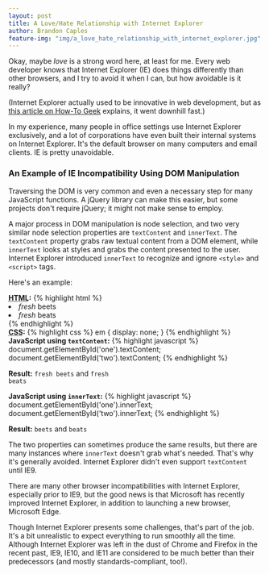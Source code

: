 ```yaml
---
layout: post
title: A Love/Hate Relationship with Internet Explorer
author: Brandon Caples
feature-img: "img/a_love_hate_relationship_with_internet_explorer.jpg"
---
```


Okay, maybe <em>love</em> is a strong word here, at least for me. Every web developer knows that Internet Explorer (IE) does things differently than other browsers, and I try to avoid it when I can, but how avoidable is it really?

(Internet Explorer actually used to be innovative in web development, but as <a href="http://www.howtogeek.com/howto/32372/htg-explains-why-do-so-many-geeks-hate-internet-explorer/" target="_blank">this article on How-To Geek</a> explains, it went downhill fast.)

In my experience, many people in office settings use Internet Explorer exclusively, and a lot of corporations have even built their internal systems on Internet Explorer. It's the default browser on many computers and email clients. IE is pretty unavoidable.

### An Example of IE Incompatibility Using DOM Manipulation

Traversing the DOM is very common and even a necessary step for many JavaScript functions. A jQuery library can make this easier, but some projects don't require jQuery; it might not make sense to employ.

A major process in DOM manipulation is node selection, and two very similar node selection properties are `textContent` and `innerText`. The `textContent` property grabs raw textual content from a DOM element, while `innerText` looks at styles and grabs the content presented to the user. Internet Explorer introduced `innerText` to recognize and ignore `<style>` and `<script>` tags.

Here's an example:

<div class="code html">
<b><abbr title="Hyper Text Markup Language">HTML</abbr>:</b>
{% highlight html %}
<li id="one"><em>fresh</em> beets</li>
<li id="two"><em>fresh</em> beats</li>
{% endhighlight %}
</div>
<div class="code css">
<b><abbr title="Cascading Style Sheets">CSS</abbr>:</b>
{% highlight css %}
em {
    display: none;
}
{% endhighlight %}
</div>
<div class="code javascript">
<b>JavaScript using <code>textContent</code>:</b>
{% highlight javascript %}
document.getElementById('one').textContent;
document.getElementById('two').textContent;
{% endhighlight %}

<b>Result:</b> <code>fresh beets</code> and <code>fresh beats</code>
</div>
<div class="code javascript">
<b>JavaScript using <code>innerText</code>:</b>
{% highlight javascript %}
document.getElementById('one').innerText;
document.getElementById('two').innerText;
{% endhighlight %}

<b>Result:</b> <code>beets</code> and <code>beats</code>
</div>

The two properties can sometimes produce the same results, but there are many instances where `innerText` doesn't grab what's needed. That's why it's generally avoided. Internet Explorer didn't even support `textContent` until IE9.

There are many other browser incompatibilities with Internet Explorer, especially prior to IE9, but the good news is that Microsoft has recently improved Internet Explorer, in addition to launching a new browser, Microsoft Edge.

Though Internet Explorer presents some challenges, that's part of the job. It's a bit unrealistic to expect everything to run smoothly all the time. Although Internet Explorer was left in the dust of Chrome and Firefox in the recent past, IE9, IE10, and IE11 are considered to be much better than their predecessors (and mostly standards-compliant, too!).